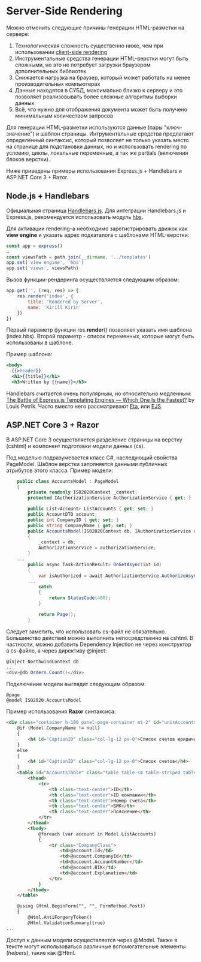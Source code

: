 # Server-Side Rendering

Можно отменить следующие причины генерации HTML-разметки на сервере:

1. Технологическая сложность существенно ниже, чем при использовании [client-side rendering](client-side-rendering.md)
2. Инструментальные средства генерации HTML-верстки могут быть сложными, но это не потребует загрузки браузером дополнительных библиотек
3. Снижается нагрузка на браузер, который может работать на менее производительных компьютерах
4. Данные находятся в СУБД, максимально близко к серверу и это позволяет реализовывать более сложные алгоритмы выборки данных
5. Всё, что нужно для отображения документа может быть получено минимальным количеством запросов

Для генерации HTML-разметки используются данные (пары "ключ-значение") и шаблон страницы. Интрументальные средства предлагают определённый синтаксис, который позволяет не только указать место на странице для подстановки данных, но и использовать rendering по условию, циклы, локальные переменные, а так же partials (включения блоков верстки).

Ниже приведены примеры использования Express.js + Handlebars и ASP.NET Core 3 + Razor.

## Node.js + Handlebars

Официальная страница [Handlebars.js](https://www.npmjs.com/package/handlebars). Для интеграции Handlebars.js и Express.js, рекомендуется использовать модуль [hbs](https://www.npmjs.com/package/hbs).

Для активации rendering-а необходимо зарегистрировать движок как **view engine** и указать адрес подкаталога с шаблонами HTML-верстки:

```javascript
const app = express()
…
const viewsPath = path.join(__dirname, '../templates')
app.set('view engine', 'hbs')
app.set('views', viewsPath)
```

Вызов функции-рендеринга осуществляется следующим образом:

```javascript
app.get('', (req, res) => {
	res.render('index', {
		title: 'Rendered by Server',
		name: 'Kirill Kirin'
	})
})
```

Первый параметр функции res.**render**() позволяет указать имя шаблона (index.hbs). Второй параметр - список переменных, которые могут быть использованы в шаблоне.

Пример шаблона:

```hbs
<body>
  {{>header}}
  <h1>{{title}}</h1>
  <h3>Written by {{name}}</h3>
```

Handlebars считается очень популярным, но относительно медленным: [The Battle of Express.js Templating Engines — Which One Is the Fastest?](https://javascript.plainenglish.io/handlebars-eta-ejs-1623a6140e56) by Louis Petrik. Часто вместо него рассматривают [Eta](https://eta.js.org/), или [EJS](https://ejs.co/). 

## ASP.NET Core 3 + Razor

В ASP.NET Core 3 осуществляется разделение страницы на верстку (cshtml) и компонент подготовки модели данных (cs).

Под моделью подразумевается класс C#, наследующий свойства PageModel. Шаблон верстки заполняется данными публичных атрибутов этого класса. Пример модели:

```csharp
    public class AccountsModel : PageModel
    {
        private readonly ISO2020Context _context;
        protected IAuthorizationService AuthorizationService { get; }

        public List<Account> ListAccounts { get; set; }
        public AccountDTO account;
        public int CompanyID { get; set; }
        public string CompanyName { get; set; }
        public AccountsModel(ISO2020Context db, IAuthorizationService authorizationService)
        {
            _context = db;            
            AuthorizationService = authorizationService;
        }
	...
        public async Task<ActionResult> OnGetAsync(int id)
        {
            var isAuthorized = await AuthorizationService.AuthorizeAsync(User, "Accounts", RoleRequirements.Read);
	    ...
            catch
            {
                return StatusCode(400);
            }

            return Page();
        }     
```

Следует заметить, что использовать cs-файл не обязательно. Большинство действий можно выполнить непосредственно на cshtml. В частности, можно добавить Dependency Injection не через конструктор в cs-файле, а через директиву @inject:

```csharp
@inject NorthwindContext db
...
<div>@db.Orders.Count()</div>
```

Подключение модели выглядит следующим образом:

```aspnet
@page
@model ISO2020.AccountsModel
```

Пример использования **Razor** синтаксиса:

```html
<div class="container h-100 panel-page-container mt-2" id="unitAccountsContainer">
    @if (Model.CompanyName != null)
    {
        <h4 id="CaptionID" class="col-lg-12 px-0">Список счетов юридического лица: @Model.CompanyName</h4>
    }
    else
    {
        <h4 id="CaptionID" class="col-lg-12 px-0">Список счетов</h4>
    }
    <table id="AccountsTable" class="table table-sm table-striped table-hover table-bordered" style="width:100%">
        <thead>
            <tr>
                <th class="text-center">ID</th>
                <th class="text-center">ID компании</th>
                <th class="text-center">Номер счета</th>
                <th class="text-center">БИК</th>
                <th class="text-center">Пояснение</th>
            </tr>
        </thead>
        <tbody>
            @foreach (var account in Model.ListAccounts)
            {
                <tr class="CompanyClass">
                    <td>@account.Id</td>
                    <td>@account.CompanyId</td>
                    <td>@account.AccountNumber</td>
                    <td>@account.BIK</td>
                    <td>@account.Explanation</td>
                </tr>
            }
        </tbody>
    </table>

    @using (Html.BeginForm("", "", FormMethod.Post))
    {
        @Html.AntiForgeryToken()
        @Html.ValidationSummary(true)
...
```

Доступ к данным модели осуществляется через @Model. Также в тексте могут использоваться различные вспомогательные элементы (*helpers*), такие как @Html.
